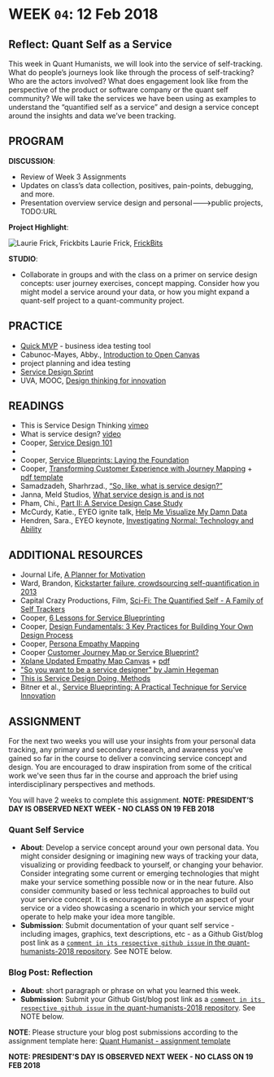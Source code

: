 # WEEK `04`: 12 Feb 2018
##  Reflect: Quant Self as a Service
This week in Quant Humanists, we will look into the service of self-tracking. What do people’s journeys look like through the process of self-tracking? Who are the actors involved? What does engagement look like from the perspective of the product or software company or the quant self community? We will take the services we have been using as examples to understand the “quantified self as a service” and design a service concept around the insights and data we’ve been tracking. 

## PROGRAM

**DISCUSSION**:
 
- Review of Week 3 Assignments
- Updates on class’s data collection, positives, pain-points, debugging, and more. 
- Presentation overview service design and personal--->public projects, TODO:URL

**Project Highlight**:

![Laurie Frick, Frickbits](https://static1.squarespace.com/static/5346c94ae4b0018ba5121a65/t/5445292be4b0f7692c74748a/1413818668097/frickbits_iphone6_compare?format=1500w)
Laurie Frick, [FrickBits](http://www.frickbits.com/)

**STUDIO**:

- Collaborate in groups and with the class on a primer on service design concepts: user journey exercises, concept mapping. Consider how you might model a service around your data, or how you might expand a quant-self project to a quant-community project.

## PRACTICE

- [Quick MVP](https://quickmvp.com/) - business idea testing tool
- Cabunoc-Mayes, Abby., [Introduction to Open Canvas](https://mozilla.github.io/open-leadership-training-series/articles/opening-your-project/develop-an-open-project-strategy-with-open-canvas/) 
- project planning and idea testing
- [Service Design Sprint](http://www.sprintmaster.co/)
- UVA, MOOC, [Design thinking for innovation](https://www.coursera.org/learn/uva-darden-design-thinking-innovation)    

## READINGS

- This is Service Design Thinking [vimeo](https://vimeo.com/20527888)
- What is service design? [video](https://www.youtube.com/watch?v=BeEUemtdoJQ)
- Cooper, [Service Design 101](https://www.cooper.com/journal/2014/07/service-design-101)
- 
- Cooper, [Service Blueprints: Laying the Foundation](https://www.cooper.com/journal/2014/08/service-blueprints-laying-the-foundation)
- Cooper, [Transforming Customer Experience with Journey Mapping](https://www.cooper.com/journal/2015/8/transforming-customer-experience-with-journey-mapping) + [pdf template](https://drive.google.com/file/d/0B9irWG_jKY4rN2lfbGdiclFSTU0/view)
- Samadzadeh, Sharhrzad., [“So, like, what is service design?”](https://medium.com/@shahrsays/so-what-actually-is-service-design-e0ed602b77a9)
- Janna, Meld Studios, [What service design is and is not](http://www.meldstudios.com.au/2016/08/31/what-service-design-is-and-what-it-is-not/)
- Pham, Chi., [Part II: A Service Design Case Study](https://uxdesign.cc/part-ii-a-service-design-case-study-599ff4ba5e9d)
- McCurdy, Katie., EYEO ignite talk, [Help Me Visualize My Damn Data](https://vimeo.com/69096804)
- Hendren, Sara., EYEO keynote, [Investigating Normal: Technology and Ability](https://vimeo.com/channels/eyeo2015/134764010)


## ADDITIONAL RESOURCES

- Journal Life, [A Planner for Motivation](https://www.kickstarter.com/projects/journallife/journal-life-the-planner-for-motivation) 
- Ward, Brandon, [Kickstarter failure, crowdsourcing self-quantification in 2013](https://www.kickstarter.com/projects/1692722489/brandon-ward-october-2013)
- Capital Crazy Productions, Film, [Sci-Fi: The Quantified Self - A Family of Self Trackers](https://www.kickstarter.com/projects/imoto/tqsfilm)
- Cooper, [6 Lessons for Service Blueprinting](https://www.cooper.com/journal/2015/4/6-lessons-for-service-blueprinting)
- Cooper, [Design Fundamentals: 3 Key Practices for Building Your Own Design Process](https://www.cooper.com/journal/2014/11/design-fundamentals-3-key-practices-for-building-your-own-design-process)
- Cooper, [Persona Empathy Mapping](https://www.cooper.com/journal/2014/5/persona-empathy-mapping)
- Cooper [Customer Journey Map or Service Blueprint?](https://www.cooper.com/journal/2015/5/journey-map-or-service-blueprint)
- [Xplane Updated Empathy Map Canvas](https://medium.com/the-xplane-collection/updated-empathy-map-canvas-46df22df3c8a) + [pdf](http://gamestorming.com/empathy-map-canvas-006/)
- ["So you want to be a service designer" by Jamin Hegeman](https://www.youtube.com/watch?v=bA_gnQqjmz4)
- [This is Service Design Doing, Methods](https://www.thisisservicedesigndoing.com/methods)
- Bitner et al., [Service Blueprinting: A Practical Technique for Service Innovation
](http://files.g51studio.com/parsons/ServiceBlueprinting.pdf)


## ASSIGNMENT

For the next two weeks you will use your insights from your personal data tracking, any primary and secondary research, and awareness you've gained so far in the course to deliver a convincing service concept and design. You are encouraged to draw inspiration from some of the critical work we've seen thus far in the course and approach the brief using interdisciplinary perspectives and methods. 


You will have 2 weeks to complete this assignment. **NOTE: PRESIDENT’S DAY IS OBSERVED NEXT WEEK - NO CLASS ON 19 FEB 2018**

### Quant Self Service
- **About**:  Develop a service concept around your own personal data. You might consider designing or imagining new ways of tracking your data, visualizing or providing feedback to yourself, or changing your behavior. Consider integrating some current or emerging technologies that might make your service something possible now or in the near future. Also consider community based or less technical approaches to build out your service concept. It is encouraged to prototype an aspect of your service or a video showcasing a scenario in which your service might operate to help make your idea more tangible.
- **Submission**: Submit documentation of your quant self service - including images, graphics, text descriptions, etc - as a Github Gist/blog post link as a [`comment in its respective github issue` in the quant-humanists-2018 repository](https://github.com/joeyklee/quant-humanists-2018/issues). See NOTE below.


### Blog Post: Reflection
- **About**: short paragraph or phrase on what you learned this week.
- **Submission**: Submit your Github Gist/blog post link as a [`comment in its respective github issue` in the quant-humanists-2018 repository](https://github.com/joeyklee/quant-humanists-2018/issues). See NOTE below.


**NOTE**: Please structure your blog post submissions according to the assignment template here: [Quant Humanist - assignment template](https://github.com/joeyklee/quant-humanists-2018/blob/master/_templates/assignment-submission-template.md)  


**NOTE: PRESIDENT’S DAY IS OBSERVED NEXT WEEK - NO CLASS ON 19 FEB 2018**

